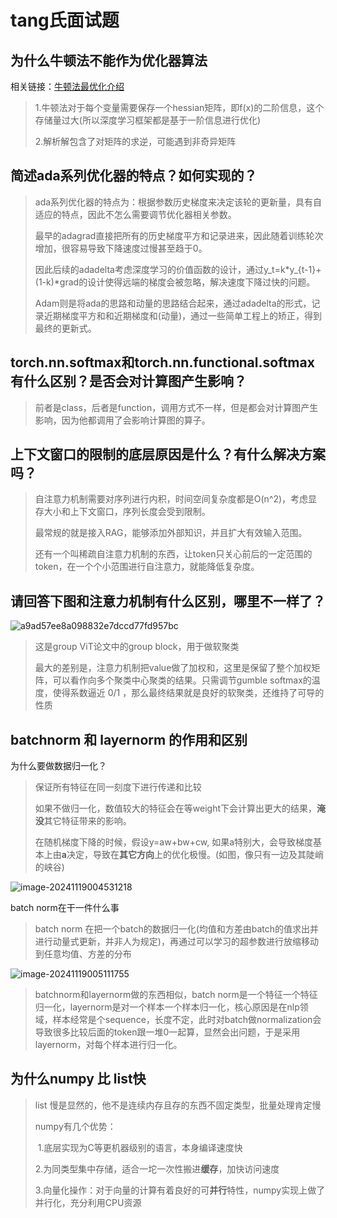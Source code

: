 # tang氏面试题

## 为什么牛顿法不能作为优化器算法

相关链接：[牛顿法最优化介绍](https://zh.d2l.ai/chapter_optimization/gd.html#id7)

>1.牛顿法对于每个变量需要保存一个hessian矩阵，即f(x)的二阶信息，这个存储量过大(所以深度学习框架都是基于一阶信息进行优化)
>
>2.解析解包含了对矩阵的求逆，可能遇到非奇异矩阵



## 简述ada系列优化器的特点？如何实现的？

> ada系列优化器的特点为：根据参数历史梯度来决定该轮的更新量，具有自适应的特点，因此不怎么需要调节优化器相关参数。
>
> 最早的adagrad直接把所有的历史梯度平方和记录进来，因此随着训练轮次增加，很容易导致下降速度过慢甚至趋于0。
>
> 因此后续的adadelta考虑深度学习的价值函数的设计，通过y_t=k*y_{t-1}+(1-k)\*grad的设计使得远端的梯度会被忽略，解决速度下降过快的问题。
>
> Adam则是将ada的思路和动量的思路结合起来，通过adadelta的形式，记录近期梯度平方和和近期梯度和(动量)，通过一些简单工程上的矫正，得到最终的更新式。

## torch.nn.softmax和torch.nn.functional.softmax有什么区别？是否会对计算图产生影响？

> 前者是class，后者是function，调用方式不一样，但是都会对计算图产生影响，因为他都调用了会影响计算图的算子。

## 上下文窗口的限制的底层原因是什么？有什么解决方案吗？

> 自注意力机制需要对序列进行内积，时间空间复杂度都是O(n^2)，考虑显存大小和上下文窗口，序列长度会受到限制。
>
> 最常规的就是接入RAG，能够添加外部知识，并且扩大有效输入范围。
>
> 还有一个叫稀疏自注意力机制的东西，让token只关心前后的一定范围的token，在一个个小范围进行自注意力，就能降低复杂度。

## 请回答下图和注意力机制有什么区别，哪里不一样了？

![a9ad57ee8a098832e7dccd77fd957bc](https://typorasyt.oss-cn-nanjing.aliyuncs.com/202410262136006.png)

> 这是group ViT论文中的group block，用于做软聚类
>
> 最大的差别是，注意力机制把value做了加权和，这里是保留了整个加权矩阵，可以看作向多个聚类中心聚类的结果。只需调节gumble softmax的温度，使得系数逼近 0/1 ，那么最终结果就是良好的软聚类，还维持了可导的性质

## batchnorm 和 layernorm 的作用和区别

为什么要做数据归一化？

>保证所有特征在同一刻度下进行传递和比较
>
>如果不做归一化，数值较大的特征会在等weight下会计算出更大的结果，**淹没**其它特征带来的影响。
>
>在随机梯度下降的时候，假设y=aw+bw+cw, 如果a特别大，会导致梯度基本上由**a**决定，导致在**其它方向**上的优化极慢。(如图，像只有一边及其陡峭的峡谷)

![image-20241119004531218](https://typorasyt.oss-cn-nanjing.aliyuncs.com/202411190045271.png)

batch norm在干一件什么事

>batch norm 在把一个batch的数据归一化(均值和方差由batch的值求出并进行动量式更新，并非人为规定)，再通过可以学习的超参数进行放缩移动到任意均值、方差的分布

![image-20241119005111755](https://typorasyt.oss-cn-nanjing.aliyuncs.com/202411190051954.png)

> batchnorm和layernorm做的东西相似，batch norm是一个特征一个特征归一化，layernorm是对一个样本一个样本归一化，核心原因是在nlp领域，样本经常是个sequence，长度不定，此时对batch做normalization会导致很多比较后面的token跟一堆0一起算，显然会出问题，于是采用layernorm，对每个样本进行归一化。

## 为什么numpy 比 list快

> list 慢是显然的，他不是连续内存且存的东西不固定类型，批量处理肯定慢
>
> numpy有几个优势：
>
> ​	1.底层实现为C等更机器级别的语言，本身编译速度快
>
> ​	2.为同类型集中存储，适合一坨一次性搬进**缓存**，加快访问速度
>
> ​    3.向量化操作：对于向量的计算有着良好的可**并行**特性，numpy实现上做了并行化，充分利用CPU资源

